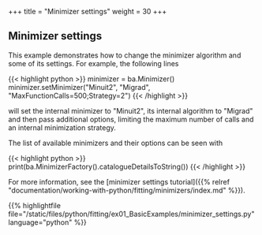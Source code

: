 +++
title = "Minimizer settings"
weight = 30
+++

## Minimizer settings

This example demonstrates how to change the minimizer algorithm and some of its settings. For example, the following lines

{{< highlight python >}}
minimizer = ba.Minimizer()
minimizer.setMinimizer("Minuit2", "Migrad", "MaxFunctionCalls=500;Strategy=2")
{{< /highlight >}}

will set the internal minimizer to "Minuit2", its internal algorithm to "Migrad" and then pass additional options, limiting the maximum number of calls and an internal minimization strategy.

The list of available minimizers and their options can be seen with

{{< highlight python >}}
print(ba.MinimizerFactory().catalogueDetailsToString())
{{< /highlight >}}


For more information, see the
[minimizer settings tutorial]({{% relref "documentation/working-with-python/fitting/minimizers/index.md" %}}).

{{% highlightfile file="/static/files/python/fitting/ex01_BasicExamples/minimizer_settings.py" language="python" %}}
